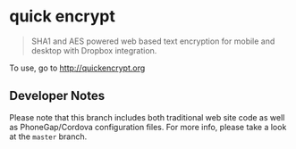 quick encrypt
================

> SHA1 and AES powered web based text encryption for mobile and desktop with Dropbox integration.

To use, go to http://quickencrypt.org

## Developer Notes 

Please note that this branch includes both traditional web site code as well as PhoneGap/Cordova configuration files. For more info, please take a look at the `master` branch.


